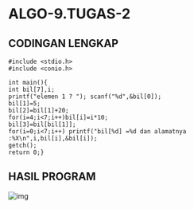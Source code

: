 # ALGO-9.TUGAS-2

## CODINGAN LENGKAP
    #include <stdio.h>
    #include <conio.h>

    int main(){
    int bil[7],i;
    printf("elemen 1 ? "); scanf("%d",&bil[0]);
    bil[1]=5;
    bil[2]=bil[1]+20;
    for(i=4;i<7;i++)bil[i]=i*10;
    bil[3]=bil[bil[1]];
    for(i=0;i<7;i++) printf("bil[%d] =%d dan alamatnya :%X\n",i,bil[i],&bil[i]);
    getch();
    return 0;}

## HASIL PROGRAM
![img](https://github.com/dindapuspitadewi/ALGO-9.TUGAS-2/blob/master/tugas%202.png?raw=true)
